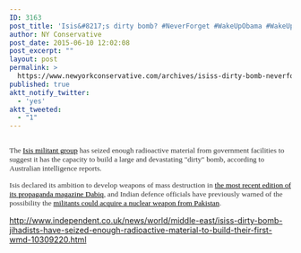 ```yaml
---
ID: 3163
post_title: 'Isis&#8217;s dirty bomb? #NeverForget #WakeUpObama #WakeUpAmerica #MakeDCListen'
author: NY Conservative
post_date: 2015-06-10 12:02:08
post_excerpt: ""
layout: post
permalink: >
  https://www.newyorkconservative.com/archives/isiss-dirty-bomb-neverforget-wakeupobama-wakeupamerica-makedclisten/
published: true
aktt_notify_twitter:
  - 'yes'
aktt_tweeted:
  - "1"
---
```

<p><img src="http://www.newyorkconservative.com/wp-content/uploads/2015/06/061015_1601_Isissdirtyb1.jpg" alt=""/>
	</p><p><span style="color:#333333; font-family:Georgia; font-size:10pt">The <a href="http://www.independent.co.uk/news/world/middle-east/isis-sex-slaves-sold-at-market-for-as-little-as-a-pack-of-cigarettes-as-life-under-jihadis-is-exposed-10306639.html"><span style="color:black">Isis militant group</span></a> has seized enough radioactive material from government facilities to suggest it has the capacity to build a large and devastating "dirty" bomb, according to Australian intelligence reports.
</span></p><p><span style="color:#333333; font-family:Georgia; font-size:10pt">Isis declared its ambition to develop weapons of mass destruction in <a href="http://www.independent.co.uk/news/world/middle-east/isis-claims-it-could-buy-its-first-nuclear-weapon-from-pakistan-within-12-months-10270525.html"><span style="color:black">the most recent edition of its propaganda magazine Dabiq</span></a>, and Indian defence officials have previously warned of the possibility the <a href="http://www.independent.co.uk/news/world/asia/india-warns-isis-could-obtain-nuclear-weapon-from-pakistan-10287276.html"><span style="color:black">militants could acquire a nuclear weapon from Pakistan</span></a>.
</span></p><p><a href="http://www.independent.co.uk/news/world/middle-east/isiss-dirty-bomb-jihadists-have-seized-enough-radioactive-material-to-build-their-first-wmd-10309220.html">http://www.independent.co.uk/news/world/middle-east/isiss-dirty-bomb-jihadists-have-seized-enough-radioactive-material-to-build-their-first-wmd-10309220.html</a>
	</p>